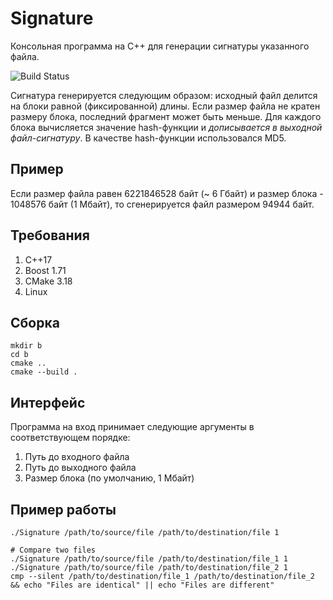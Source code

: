 # Signature


Консольная программа на C++ для генерации сигнатуры указанного файла.

![Build Status](https://github.com/Nikita128/Signature/actions/workflows/Ubuntu-latest.yml/badge.svg)

Сигнатура генерируется следующим образом: исходный файл делится на блоки равной (фиксированной) длины. Если размер файла не кратен размеру блока, последний фрагмент может быть меньше. Для каждого блока вычисляется значение hash-функции и _дописывается в выходной файл-сигнатуру_. В качестве hash-функции использовался MD5.

## Пример

Если размер файла равен 6221846528 байт (~ 6 Гбайт) и размер блока - 1048576 байт (1 Мбайт), то сгенерируется файл размером 94944 байт.

## Требования

1) С++17
2) Boost 1.71
3) CMake 3.18
4) Linux

## Сборка

```
mkdir b
cd b
cmake ..
cmake --build .
```

## Интерфейс

Программа на вход принимает следующие аргументы в соответствующем порядке:
1) Путь до входного файла
2) Путь до выходного файла
3) Размер блока (по умолчанию, 1 Мбайт)

## Пример работы

```
./Signature /path/to/source/file /path/to/destination/file 1

# Compare two files
./Signature /path/to/source/file /path/to/destination/file_1 1
./Signature /path/to/source/file /path/to/destination/file_2 1
cmp --silent /path/to/destination/file_1 /path/to/destination/file_2 && echo "Files are identical" || echo "Files are different"
```
